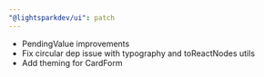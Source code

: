 ```yaml
---
"@lightsparkdev/ui": patch
---
```


- PendingValue improvements
- Fix circular dep issue with typography and toReactNodes utils
- Add theming for CardForm
